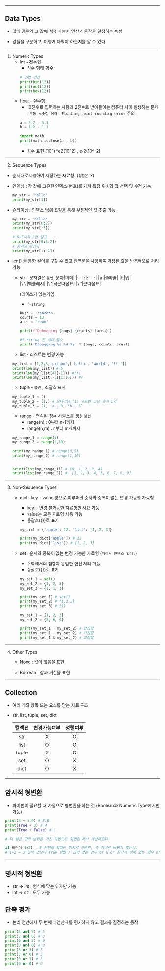 
----
## Data Types

* 값의 종류와 그 값에 적용 가능한 연산과 동작을 결정하는 속성

* 값들을 구분하고, 어떻게 다뤄야 하는지를 알 수 있다.
-----

1. Numeric Types
    * int - 정수형
        - 진수 형태 함수
        ```python
        # 진법 변경
        print(bin(12))
        print(oct(12))
        print(hex(12))
        ``` 
    * float - 실수형
        - 10진수로 입력하는 사람과 2진수로 받아들이는 컴퓨터 사이 발생하는 문제 : `부동 소숫점 에러- Floating point rounding error` 주의
        ```python
        a = 3.2 - 3.1
        b = 1.2 - 1.1

        import math
        print(math.isclose(a , b))
        ```
        - 지수 표현 (10^)
            *e2(10^2) , e-2(10^-2)

----
2. Sequence Types
- 순서대로 `나열`하여 저장하는 자료형. (`정렬은 X`)
- 인덱싱 : 각 값에 고유한 인덱스(번호)를 가져 특정 위치의 값 선택 및 수정 가능
    ```python
    my_str = 'hello'
    print(my_str[1])
    ```
- 슬라이싱 : 인덱스 범위 조절을 통해 부분적인 값 추출 가능
    ```python
    my_str = 'hello'
    print(my_str[0:2])
    print(my_str[:3])

    # 0~5까지 2칸 점프
    print(my_str[0:5:2])
    # 문자열 뒤집기 
    print(my_str[::-1]) 
    ```
- len() 을 통한 길이를 구할 수 있고 반복문을 사용하여 저장된 값을 반복적으로 처리 가능


    * str - 문자열은 `불변`
        |문자|의미|
        |:---:|:---:|
        |\n|줄바꿈|
        |\t|탭|   
        |\ \ |백슬래시|
        |\ '|작은따옴표|
        |\ "|큰따옴표|
       
        (띄어쓰기 없는거임)

        * `f-string`
        ```python
        bugs = 'roaches'
        counts = 13
        area = 'room'
        
        print(f'Debugging {bugs} {counts} {area}')

        #f-string 전 세대 함수
        print('Debugging %s %d %s' % (bugs, counts, area))
         ```

    * list - 리스트는 변경 가능
    ```python
    my_list = [1,2,3,'python',['hello', 'world', '!!!']]
    print(len(my_list)) # 5
    print(len(my_list[4][-1])) #!!!
    print(len(my_list[-1][1][0])) #w
    ```

    * tuple - `불변` , 소괄호 표시
     ```python
    my_tuple_1 = ()
    my_tuple_2 = (1,) # 오타아님 (1) 넣으면 그냥 숫자 1임
    my_tuple_3 = (1, 'a', 3, 'b', 5)
    ```
       
    * range - 연속된 정수 시퀀스를 생성 `불변`
        * range(n) : 0부터 n-1까지
        * range(n,m) : n부터 m-1까지

     ```python
    my_range_1 = range(5)
    my_range_2 = range(1,10)

    print(my_range_1) # range(0,5)
    print(my_range_2) # range(1,10)
    

    print(list(my_range_1)) # [0, 1, 2, 3, 4]
    print(list(my_range_2)) #  [1, 2, 3, 4, 5, 6, 7, 8, 9]

    ```    
----

3. Non-Sequence Types
    * dict : key - value 쌍으로 이루어진 순서와 중복이 없는 변경 가능한 자료형
        - key는 변경 불가능한 자료형만 사요 가능
        - value는 모든 자료형 사용 가능
        - 중괄호({})로 표기
        ```python
        my_dict = {'apple': 12, 'list': [1, 2, 3]}
    
        print(my_dict['apple']) # 12
        print(my_dict['list']) # [1, 2, 3]
        ```

    * set : 순서와 중복이 없는 변경 가능한 자료형 (`따라서 인덱스 없다.`)
        - 수학에서의 집합과 동일한 연산 처리 가능
        - 중괄호({})로 표기
        ```python
        my_set_1 = set()
        my_set_2 = {1, 2, 3}
        my_set_3 = {1, 1, 1}

        print(my_set_1) # set()
        print(my_set_2) # {1,2,3}
        print(my_set_3) # {1}
        ```

        ```python
        my_set_1 = {1, 2, 3}
        my_set_2 = {3, 6, 9}

        print(my_set_1 | my_set_2) # 합집합
        print(my_set_1 - my_set_2) # 차집합
        print(my_set_1 & my_set_2) # 교집합
        ```

----

4. Other Types
    * None : 값이 없음을 표현

    * Boolean : 참과 거짓을 표현

----

## Collection
* 여러 개의 항목 또는 요소를 담는 자료 구조
* str, list, tuple, set, dict
       
       
       
    |컬렉션|변경가능여부|정렬여부|
    |:---:|:---:|:---:|
    |str|X|O|
    |list|O|O|
    |tuple|X|O|
    |set|O|X|
    |dict|O|X|

----

## 암시적 형변환

* 파이썬이 필요할 때 자동으로 형변환을 하는 것 (Boolean과 Numeric Type에서만 가능)
```python
print(3 + 5.0) # 8.0
print(True + 3) # 4
print(True + False) # 1

# 더 넓은 값의 범위를 가진 타입으로 형변환 해서 계산해준다.

if 표현식(1+2) : # 판단을 할때만 임시로 형변환, 즉 형식이 바뀌지 않는다.
# 1+2 = 3 값이 있으니 True 판별 / 값이 없는 경우 or 0 or 문자가 아예 없는 경우 or [] or {} or () False 판별 
```

----

## 명시적 형변환

* str -> int : 형식에 맞는 숫자만 가능
* int -> str : 모두 가능


## 단축 평가

- 논리 연산에서 두 번째 피연산자를 평가하지 않고 결과를 결정하는 동작

```python
print(3 and 5) # 5
print(3 and 0) # 0
print(0 and 3) # 0
print(0 and 0) # 0
print(5 or 3) # 5
print(3 or 0) # 3
print(0 or 3) # 3
print(0 or 0) # 0
```